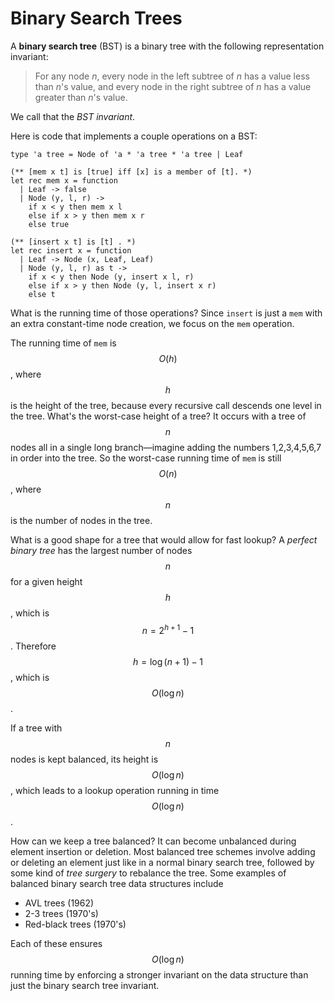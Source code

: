 # Binary Search Trees

A **binary search tree** (BST) is a binary tree with the following
representation invariant:

> For any node *n*, every node in the left subtree of *n* has a value
> less than *n*'s value, and every node in the right subtree of *n* has
> a value greater than *n*'s value.

We call that the *BST invariant*.

Here is code that implements a couple operations on a BST:

```
type 'a tree = Node of 'a * 'a tree * 'a tree | Leaf

(** [mem x t] is [true] iff [x] is a member of [t]. *)
let rec mem x = function
  | Leaf -> false
  | Node (y, l, r) ->
    if x < y then mem x l
    else if x > y then mem x r
    else true
    
(** [insert x t] is [t] . *)    
let rec insert x = function
  | Leaf -> Node (x, Leaf, Leaf) 
  | Node (y, l, r) as t -> 
    if x < y then Node (y, insert x l, r)
    else if x > y then Node (y, l, insert x r)
    else t
```

What is the running time of those operations? Since `insert` is just a
`mem` with an extra constant-time node creation, we focus on the
`mem` operation. 

The running time of `mem` is $$O(h)$$, where $$h$$
is the height of the tree, because every recursive call descends
one level in the tree.  What's the worst-case height of a
tree? It occurs with a tree of $$n$$ nodes all in a single long
branch&mdash;imagine adding the numbers 1,2,3,4,5,6,7 in order into 
the tree. So the worst-case running time of `mem` is still
$$O(n)$$, where $$n$$ is the number of nodes in the tree.

What is a good shape for a tree that would allow for fast lookup? A
*perfect binary tree* has the largest number of nodes $$n$$ for a given
height $$h$$, which is $$n = 2^{h+1} - 1$$. Therefore $$h = \log(n+1) - 1$$,
which is $$O(\log n)$$.

If a tree with $$n$$ nodes is kept balanced, its height is
$$O(\log n)$$, which leads to a lookup operation running in time
$$O(\log n)$$.

How can we keep a tree balanced? It can become unbalanced during element
insertion or deletion. Most balanced tree schemes involve adding or
deleting an element just like in a normal binary search tree, followed
by some kind of *tree surgery* to rebalance the tree. Some examples of
balanced binary search tree data structures include

-   AVL trees (1962)
-   2-3 trees (1970's)
-   Red-black trees (1970's)

Each of these ensures $$O(\log n)$$ running time by
enforcing a stronger invariant on the data structure than just the
binary search tree invariant.
